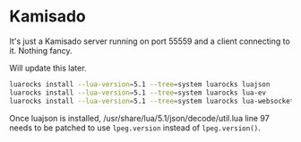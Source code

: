# Kamisado

It's just a Kamisado server running on port 55559 and a client connecting to it. Nothing fancy.

Will update this later.

```sh
luarocks install --lua-version=5.1 --tree=system luarocks luajson
luarocks install --lua-version=5.1 --tree=system luarocks lua-ev
luarocks install --lua-version=5.1 --tree=system luarocks lua-websockets
```

Once luajson is installed, /usr/share/lua/5.1/json/decode/util.lua line 97 needs to be patched to use `lpeg.version` instead of `lpeg.version()`.

